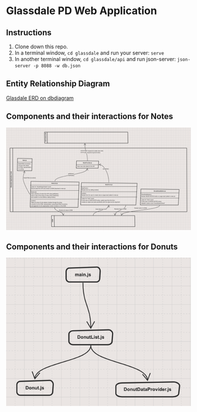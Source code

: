 # Glassdale PD Web Application

## Instructions

1. Clone down this repo.
1. In a terminal window, `cd glassdale` and run your server: `serve`
1. In another terminal window, `cd glassdale/api` and run json-server: `json-server -p 8088 -w db.json`
## Entity Relationship Diagram

[Glasdale ERD on dbdiagram](https://dbdiagram.io/d/60243d5680d742080a3a0cd3)

## Components and their interactions for Notes

![Notes components](./images/add_note_render_notes_diagram.png)

## Components and their interactions for Donuts

![Notes components](./images/donut_shop.png)
